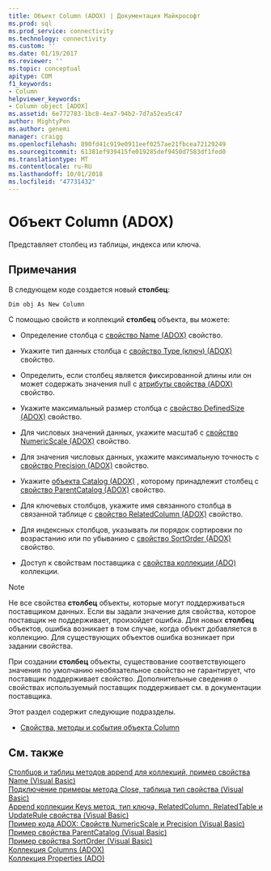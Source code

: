 ```yaml
---
title: Объект Column (ADOX) | Документация Майкрософт
ms.prod: sql
ms.prod_service: connectivity
ms.technology: connectivity
ms.custom: ''
ms.date: 01/19/2017
ms.reviewer: ''
ms.topic: conceptual
apitype: COM
f1_keywords:
- Column
helpviewer_keywords:
- Column object [ADOX]
ms.assetid: 6e772783-1bc8-4ea7-94b2-7d7a52ea5c47
author: MightyPen
ms.author: genemi
manager: craigg
ms.openlocfilehash: 890fd41c919e0911eef0257ae21fbcea72129249
ms.sourcegitcommit: 61381ef939415fe019285def9450d7583df1fed0
ms.translationtype: MT
ms.contentlocale: ru-RU
ms.lasthandoff: 10/01/2018
ms.locfileid: "47731432"
---
```

# <a name="column-object-adox"></a>Объект Column (ADOX)
Представляет столбец из таблицы, индекса или ключа.  
  
## <a name="remarks"></a>Примечания  
 В следующем коде создается новый **столбец**:  
  
 `Dim obj As New Column`  
  
 С помощью свойств и коллекций **столбец** объекта, вы можете:  
  
-   Определение столбца с [свойство Name (ADOX)](../../../ado/reference/adox-api/name-property-adox.md) свойство.  
  
-   Укажите тип данных столбца с [свойство Type (ключ) (ADOX)](../../../ado/reference/adox-api/type-property-key-adox.md) свойство.  
  
-   Определить, если столбец является фиксированной длины или он может содержать значения null с [атрибуты свойства (ADOX)](../../../ado/reference/adox-api/attributes-property-adox.md) свойство.  
  
-   Укажите максимальный размер столбца с [свойство DefinedSize (ADOX)](../../../ado/reference/adox-api/definedsize-property-adox.md) свойство.  
  
-   Для числовых значений данных, укажите масштаб с [свойство NumericScale (ADOX)](../../../ado/reference/adox-api/numericscale-property-adox.md) свойство.  
  
-   Для значения числовых данных, укажите максимальную точность с [свойство Precision (ADOX)](../../../ado/reference/adox-api/precision-property-adox.md) свойство.  
  
-   Укажите [объекта Catalog (ADOX)](../../../ado/reference/adox-api/catalog-object-adox.md) , которому принадлежит столбец с [свойство ParentCatalog (ADOX)](../../../ado/reference/adox-api/parentcatalog-property-adox.md) свойство.  
  
-   Для ключевых столбцов, укажите имя связанного столбца в связанной таблице с [свойство RelatedColumn (ADOX)](../../../ado/reference/adox-api/relatedcolumn-property-adox.md) свойство.  
  
-   Для индексных столбцов, указывать ли порядок сортировки по возрастанию или по убыванию с [свойство SortOrder (ADOX)](../../../ado/reference/adox-api/sortorder-property-adox.md) свойство.  
  
-   Доступ к свойствам поставщика с [свойства коллекции (ADO)](../../../ado/reference/ado-api/properties-collection-ado.md) коллекции.  
  
> [!NOTE]
>  Не все свойства **столбец** объекты, которые могут поддерживаться поставщиком данных. Если вы задали значение для свойства, которое поставщик не поддерживает, произойдет ошибка. Для новых **столбец** объектов, ошибка возникает в том случае, когда объект добавляется в коллекцию. Для существующих объектов ошибка возникает при задании свойства.  
>   
>  При создании **столбец** объекты, существование соответствующего значения по умолчанию необязательное свойство не гарантирует, что поставщик поддерживает свойство. Дополнительные сведения о свойствах используемый поставщик поддерживает см. в документации поставщика.  
  
 Этот раздел содержит следующие подразделы.  
  
-   [Свойства, методы и события объекта Column](../../../ado/reference/adox-api/column-object-properties-methods-and-events.md)  
  
## <a name="see-also"></a>См. также  
 [Столбцов и таблиц методов append для коллекций, пример свойства Name (Visual Basic)](../../../ado/reference/adox-api/columns-and-tables-append-methods-name-property-example-vb.md)   
 [Подключение примеры метода Close, таблица тип свойства (Visual Basic)](../../../ado/reference/adox-api/connection-close-method-table-type-property-example-vb.md)   
 [Append коллекции Keys метод, тип ключа, RelatedColumn, RelatedTable и UpdateRule свойства (Visual Basic)](../../../ado/reference/adox-api/keys-append-method-key-type-relatedcolumn-relatedtable-example-vb.md)   
 [Пример кода ADOX: Свойств NumericScale и Precision (Visual Basic)](../../../ado/reference/adox-api/adox-code-example-numericscale-and-precision-properties-example-vb.md)   
 [Пример свойства ParentCatalog (Visual Basic)](../../../ado/reference/adox-api/parentcatalog-property-example-vb.md)   
 [Пример свойства SortOrder (Visual Basic)](../../../ado/reference/adox-api/sortorder-property-example-vb.md)   
 [Коллекция Columns (ADOX)](../../../ado/reference/adox-api/columns-collection-adox.md)   
 [Коллекция Properties (ADO)](../../../ado/reference/ado-api/properties-collection-ado.md)
